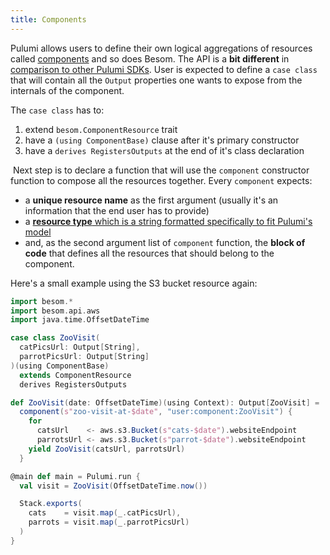 ```yaml
---
title: Components
---
```


Pulumi allows users to define their own logical aggregations of resources called [components](https://www.pulumi.com/docs/concepts/resources/components/) and so does Besom. 
The API is a **bit different** in [comparison to other Pulumi SDKs](https://www.pulumi.com/docs/concepts/resources/components/). 
User is expected to define a `case class` that will contain 
all the `Output` properties one wants to expose from the internals of the component. 

The `case class` has to:
1. extend `besom.ComponentResource` trait
2. have a `(using ComponentBase)` clause after it's primary constructor
3. have a `derives RegistersOutputs` at the end of it's class declaration

​
Next step is to declare a function that will use the `component` constructor function to compose all the resources together. 
Every `component` expects:
- a **unique resource name** as the first argument (usually it's an information that the end user has to provide)
- a [**resource type** which is a string formatted specifically to fit Pulumi's model](https://www.pulumi.com/docs/concepts/resources/names/#types)
- and, as the second argument list of `component` function, the **block of code** that defines all the resources 
that should belong to the component.
​

Here's a small example using the S3 bucket resource again:
```scala
import besom.*
import besom.api.aws
import java.time.OffsetDateTime

case class ZooVisit(
  catPicsUrl: Output[String], 
  parrotPicsUrl: Output[String]
)(using ComponentBase) 
  extends ComponentResource 
  derives RegistersOutputs

def ZooVisit(date: OffsetDateTime)(using Context): Output[ZooVisit] = 
  component(s"zoo-visit-at-$date", "user:component:ZooVisit") { 
    for 
      catsUrl    <- aws.s3.Bucket(s"cats-$date").websiteEndpoint
      parrotsUrl <- aws.s3.Bucket(s"parrot-$date").websiteEndpoint
    yield ZooVisit(catsUrl, parrotsUrl)
  }

@main def main = Pulumi.run {
  val visit = ZooVisit(OffsetDateTime.now())

  Stack.exports(
    cats    = visit.map(_.catPicsUrl),
    parrots = visit.map(_.parrotPicsUrl)
  )
}
```
